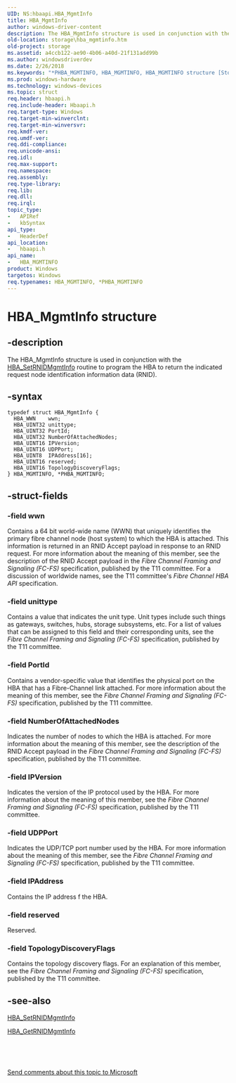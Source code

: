 ```yaml
---
UID: NS:hbaapi.HBA_MgmtInfo
title: HBA_MgmtInfo
author: windows-driver-content
description: The HBA_MgmtInfo structure is used in conjunction with the HBA_SetRNIDMgmtInfo routine to program the HBA to return the indicated request node identification information data (RNID).
old-location: storage\hba_mgmtinfo.htm
old-project: storage
ms.assetid: a4ccb122-ae90-4b06-a40d-21f131add99b
ms.author: windowsdriverdev
ms.date: 2/26/2018
ms.keywords: "*PHBA_MGMTINFO, HBA_MGMTINFO, HBA_MGMTINFO structure [Storage Devices], HBA_MgmtInfo, HBA_MgmtInfo structure [Storage Devices], PHBA_MGMTINFO, PHBA_MGMTINFO structure pointer [Storage Devices], hbaapi/HBA_MgmtInfo, hbaapi/PHBA_MGMTINFO, storage.hba_mgmtinfo, structs-Fibre_d7bcdc56-a999-4d0b-b7f0-88fe53b349b1.xml"
ms.prod: windows-hardware
ms.technology: windows-devices
ms.topic: struct
req.header: hbaapi.h
req.include-header: Hbaapi.h
req.target-type: Windows
req.target-min-winverclnt: 
req.target-min-winversvr: 
req.kmdf-ver: 
req.umdf-ver: 
req.ddi-compliance: 
req.unicode-ansi: 
req.idl: 
req.max-support: 
req.namespace: 
req.assembly: 
req.type-library: 
req.lib: 
req.dll: 
req.irql: 
topic_type:
-	APIRef
-	kbSyntax
api_type:
-	HeaderDef
api_location:
-	hbaapi.h
api_name:
-	HBA_MGMTINFO
product: Windows
targetos: Windows
req.typenames: HBA_MGMTINFO, *PHBA_MGMTINFO
---
```


# HBA_MgmtInfo structure


## -description


The HBA_MgmtInfo structure is used in conjunction with the <a href="..\hbaapi\nf-hbaapi-hba_setrnidmgmtinfo.md">HBA_SetRNIDMgmtInfo</a> routine to program the HBA to return the indicated request node identification information data (RNID). 


## -syntax


````
typedef struct HBA_MgmtInfo {
  HBA_WWN    wwn;
  HBA_UINT32 unittype;
  HBA_UINT32 PortId;
  HBA_UINT32 NumberOfAttachedNodes;
  HBA_UINT16 IPVersion;
  HBA_UINT16 UDPPort;
  HBA_UINT8  IPAddress[16];
  HBA_UINT16 reserved;
  HBA_UINT16 TopologyDiscoveryFlags;
} HBA_MGMTINFO, *PHBA_MGMTINFO;
````


## -struct-fields




### -field wwn

Contains a 64 bit world-wide name (WWN) that uniquely identifies the primary fibre channel node (host system) to which the HBA is attached. This information is returned in an RNID Accept payload in response to an RNID request. For more information about the meaning of this member, see the description of the RNID Accept payload in the <i>Fibre Channel Framing and Signaling (FC-FS) </i>specification, published by the T11 committee. For a discussion of worldwide names, see the T11 committee's <i>Fibre Channel HBA API</i> specification. 


### -field unittype

Contains a value that indicates the unit type. Unit types include such things as gateways, switches, hubs, storage subsystems, etc. For a list of values that can be assigned to this field and their corresponding units, see the <i>Fibre Channel Framing and Signaling (FC-FS) </i>specification, published by the T11 committee.


### -field PortId

Contains a vendor-specific value that identifies the physical port on the HBA that has a Fibre-Channel link attached. For more information about the meaning of this member, see the <i>Fibre Channel Framing and Signaling (FC-FS) </i>specification, published by the T11 committee. 


### -field NumberOfAttachedNodes

Indicates the number of nodes to which the HBA is attached. For more information about the meaning of this member, see the description of the RNID Accept payload in the <i>Fibre Channel Framing and Signaling (FC-FS) </i>specification, published by the T11 committee. 


### -field IPVersion

Indicates the version of the IP protocol used by the HBA. For more information about the meaning of this member, see the <i>Fibre Channel Framing and Signaling (FC-FS) </i>specification, published by the T11 committee. 


### -field UDPPort

Indicates the UDP/TCP port number used by the HBA. For more information about the meaning of this member, see the <i>Fibre Channel Framing and Signaling (FC-FS) </i>specification, published by the T11 committee. 


### -field IPAddress

Contains the IP address f the HBA. 


### -field reserved

Reserved. 


### -field TopologyDiscoveryFlags

Contains the topology discovery flags. For an explanation of this member, see the <i>Fibre Channel Framing and Signaling (FC-FS) </i>specification, published by the T11 committee. 


## -see-also

<a href="..\hbaapi\nf-hbaapi-hba_setrnidmgmtinfo.md">HBA_SetRNIDMgmtInfo</a>



<a href="..\hbaapi\nf-hbaapi-hba_getrnidmgmtinfo.md">HBA_GetRNIDMgmtInfo</a>



 

 

<a href="mailto:wsddocfb@microsoft.com?subject=Documentation%20feedback [storage\storage]:%20HBA_MgmtInfo structure%20 RELEASE:%20(2/26/2018)&amp;body=%0A%0APRIVACY STATEMENT%0A%0AWe use your feedback to improve the documentation. We don't use your email address for any other purpose, and we'll remove your email address from our system after the issue that you're reporting is fixed. While we're working to fix this issue, we might send you an email message to ask for more info. Later, we might also send you an email message to let you know that we've addressed your feedback.%0A%0AFor more info about Microsoft's privacy policy, see http://privacy.microsoft.com/en-us/default.aspx." title="Send comments about this topic to Microsoft">Send comments about this topic to Microsoft</a>

